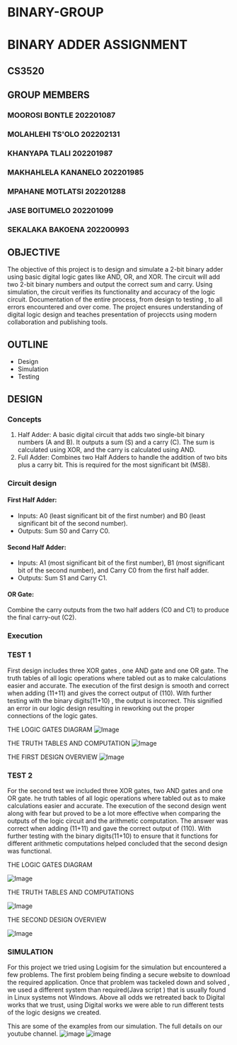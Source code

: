 # BINARY-GROUP
# **BINARY ADDER  ASSIGNMENT**
## CS3520
## GROUP MEMBERS
### MOOROSI BONTLE 202201087
### MOLAHLEHI TS'OLO 202202131
### KHANYAPA TLALI 202201987
### MAKHAHLELA KANANELO 202201985
### MPAHANE MOTLATSI 202201288
### JASE BOITUMELO 202201099
### SEKALAKA BAKOENA 202200993



## **OBJECTIVE**
The objective of this project is to design and simulate a 2-bit binary adder using basic digital logic gates like AND, OR, and XOR. The circuit will add two 2-bit binary numbers and output the correct sum and carry. Using simulation, the circuit verifies its functionality and accuracy  of the logic circuit.  Documentation of the entire process, from design to testing , to all errors encountered and over come. The project ensures understanding of  digital logic design and teaches presentation of projeccts using modern collaboration and publishing tools.

## **OUTLINE**

- Design
- Simulation 
- Testing

## **DESIGN**
### Concepts

1. Half Adder: A basic digital circuit that adds two single-bit binary numbers (A and B). It outputs a sum (S) and a carry (C). The sum is calculated using XOR, and the carry is calculated using AND.
2. Full Adder: Combines two Half Adders to handle the addition of two bits plus a carry bit. This is required for the most significant bit (MSB).

### Circuit design
#### First Half Adder:
-  Inputs: A0 (least significant bit of the first number) and B0 (least significant bit of the second number).
- Outputs: Sum S0 and Carry C0.
#### Second Half Adder:
-  Inputs: A1 (most significant bit of the first number), B1 (most significant bit of the second number), and Carry C0 from the first half adder.
- Outputs: Sum S1 and Carry C1.
#### OR Gate:
Combine the carry outputs from the two half adders (C0 and C1) to produce the final carry-out (C2).

### Execution
### TEST 1

First design includes three XOR gates , one AND gate and one OR gate. 
The truth tables of all logic operations where tabled out as to make calculations easier and accurate.
The execution of the  first design is smooth and correct when adding (11+11) and gives the correct output of (110). 
With further testing with the  binary digits(11+10) , the output is incorrect. This signified an error in our logic design  resulting in reworking out the proper connections of the logic gates.

THE LOGIC GATES DIAGRAM
![Image](https://github.com/user-attachments/assets/a6e2e1f8-9022-4798-b2b5-0a3bead27306)

THE TRUTH TABLES AND COMPUTATION
![Image](https://github.com/user-attachments/assets/ceab2cba-a1f6-436c-a56f-442866ff4f08)

THE FIRST DESIGN OVERVIEW
![Image](https://github.com/user-attachments/assets/a9f0af3c-4781-44fc-9c42-d6c1a7965340)

### TEST 2

For the second test we included three XOR gates, two AND gates and one OR gate.
he truth tables of all logic operations where tabled out as to make calculations easier and accurate.
The execution of the second design went along with fear but proved to be a lot more effective when comparing the outputs of the logic circuit and the arithmetic computation. The answer was correct when adding (11+11) and gave the correct output of (110). 
With further testing with the  binary digits(11+10) to ensure that it functions for different arithmetic computations helped concluded that the second design was functional.

THE LOGIC GATES DIAGRAM

![Image](https://github.com/user-attachments/assets/52041b36-c0a1-457b-96d0-3e08c59dba69)

THE TRUTH TABLES AND COMPUTATIONS

![Image](https://github.com/user-attachments/assets/f90f4d58-d748-4c55-9cae-2bc77d0e4844)

THE SECOND DESIGN OVERVIEW

![Image](https://github.com/user-attachments/assets/43fd549b-b29f-4c86-8920-ec2db40a7d0b)


### **SIMULATION**

For this project we tried using Logisim for the simulation but encountered a few problems. The first problem being finding a secure website to download the required application. Once that problem was tackeled down and solved , we used a different system than required(Java script ) that is usually found in Linux systems not Windows.
Above all odds we retreated back to Digital works that we trust, using Digital works we were able to run different tests of the logic designs we created.

This are some of the examples from our simulation. The full details on our youtube channel.
![image](https://github.com/user-attachments/assets/b65a7be8-68fa-4a8c-aade-c1bdc43befd2)
![image](https://github.com/user-attachments/assets/4f6d71c0-c63c-46a9-ba45-bddfafd230ba)

